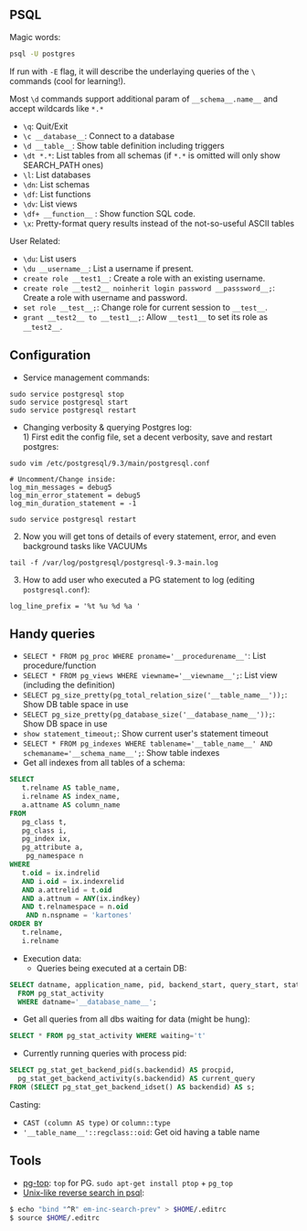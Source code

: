 
## PSQL

Magic words:
```bash
psql -U postgres
```
If run with `-E` flag, it will describe the underlaying queries of the `\` commands (cool for learning!).

Most `\d` commands support additional param of `__schema__.name__` and accept wildcards like `*.*`

- `\q`: Quit/Exit
- `\c __database__`: Connect to a database
- `\d __table__`: Show table definition including triggers
- `\dt *.*`: List tables from all schemas (if `*.*` is omitted will only show SEARCH_PATH ones)
- `\l`: List databases
- `\dn`: List schemas
- `\df`: List functions
- `\dv`: List views
- `\df+ __function__` : Show function SQL code.
- `\x`: Pretty-format query results instead of the not-so-useful ASCII tables

User Related:
- `\du`: List users
- `\du __username__`: List a username if present.
- `create role __test1__`: Create a role with an existing username.
- `create role __test2__ noinherit login password __passsword__;`: Create a role with username and password.
- `set role __test__;`: Change role for current session to `__test__`.
- `grant __test2__ to __test1__;`: Allow `__test1__` to set its role as `__test2__`.

## Configuration

- Service management commands:
```
sudo service postgresql stop
sudo service postgresql start
sudo service postgresql restart
```

- Changing verbosity & querying Postgres log:
  <br/>1) First edit the config file, set a decent verbosity, save and restart postgres:
```
sudo vim /etc/postgresql/9.3/main/postgresql.conf

# Uncomment/Change inside:
log_min_messages = debug5
log_min_error_statement = debug5
log_min_duration_statement = -1

sudo service postgresql restart
```
  2) Now you will get tons of details of every statement, error, and even background tasks like VACUUMs
```
tail -f /var/log/postgresql/postgresql-9.3-main.log
```
  3) How to add user who executed a PG statement to log (editing `postgresql.conf`):
```
log_line_prefix = '%t %u %d %a '
```


## Handy queries
- `SELECT * FROM pg_proc WHERE proname='__procedurename__'`: List procedure/function
- `SELECT * FROM pg_views WHERE viewname='__viewname__';`: List view (including the definition)
- `SELECT pg_size_pretty(pg_total_relation_size('__table_name__'));`: Show DB table space in use
- `SELECT pg_size_pretty(pg_database_size('__database_name__'));`: Show DB space in use
- `show statement_timeout;`: Show current user's statement timeout
- `SELECT * FROM pg_indexes WHERE tablename='__table_name__' AND schemaname='__schema_name__';`: Show table indexes
- Get all indexes from all tables of a schema:
```sql
SELECT
   t.relname AS table_name,
   i.relname AS index_name,
   a.attname AS column_name
FROM
   pg_class t,
   pg_class i,
   pg_index ix,
   pg_attribute a,
    pg_namespace n
WHERE
   t.oid = ix.indrelid
   AND i.oid = ix.indexrelid
   AND a.attrelid = t.oid
   AND a.attnum = ANY(ix.indkey)
   AND t.relnamespace = n.oid
    AND n.nspname = 'kartones'
ORDER BY
   t.relname,
   i.relname
```
- Execution data:
  - Queries being executed at a certain DB:
```sql
SELECT datname, application_name, pid, backend_start, query_start, state_change, state, query
  FROM pg_stat_activity
  WHERE datname='__database_name__';
```
  - Get all queries from all dbs waiting for data (might be hung):
```sql
SELECT * FROM pg_stat_activity WHERE waiting='t'
```
  - Currently running queries with process pid:
```sql
SELECT pg_stat_get_backend_pid(s.backendid) AS procpid,
  pg_stat_get_backend_activity(s.backendid) AS current_query
FROM (SELECT pg_stat_get_backend_idset() AS backendid) AS s;
```

Casting:
- `CAST (column AS type)` or `column::type`
- `'__table_name__'::regclass::oid`: Get oid having a table name


## Tools
- [pg-top](http://ptop.projects.pgfoundry.org/): `top` for PG. `sudo apt-get install ptop` + `pg_top`
- [Unix-like reverse search in psql](https://dba.stackexchange.com/questions/63453/is-there-a-psql-equivalent-of-bashs-reverse-search-history):
```bash
$ echo "bind "^R" em-inc-search-prev" > $HOME/.editrc
$ source $HOME/.editrc
``` 
